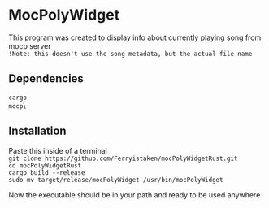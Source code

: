 # MocPolyWidget

This program was created to display info about currently playing song from mocp server\
```!Note: this doesn't use the song metadata, but the actual file name```

## Dependencies
```cargo```\
```mocp```\

## Installation
Paste this inside of a terminal \
```git clone https://github.com/Ferryistaken/mocPolyWidgetRust.git```\
```cd mocPolyWidgetRust```\
```cargo build --release```\
```sudo mv target/release/mocPolyWidget /usr/bin/mocPolyWidget```

Now the executable should be in your path and ready to be used anywhere
